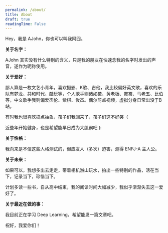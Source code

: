 ```yaml
---
permalink: /about/
title: About
draft: true
readingTime: False
---
```


Hey，我是 AJohn，你也可以叫我阿囧。

**关于名字：**

AJohn 其实没有什么特别的含义，只是我的朋友在快速念我的名字时发出的声音，遂作为昵称使用。


**关于爱好：**

鄙人算是一枚文艺小青年，喜欢摄影、K歌、吉他，我比较偏好英文歌，喜欢的乐队有梦龙、共和时代、酷玩等，个人歌手则诸如猹、黄老板、霉霉、马老五、比伯等，中文歌手我则偏爱杰伦、紫棋、俊杰。偶尔剪点视频，虚拟分身日常出没于B站。

有时我也很喜欢搞点抽象，孩子们我回来了，孩子们这不好笑（

近些年开始健身，也是希望能早日成为大肌霸吧 (:


**关于性格：**

我向来是不信这些人格测试的，但应友人（多次）迫害，测得 ENFJ-A 主人公。


**关于未来：**

如果可以，我想多出去走走，带着相机游山玩水，拍出一些特别的作品，活在当下，记录当下，珍惜当下。

计划多读一些书，自从高中结束，我的阅读时间大幅减少，我似乎渐渐失去这一爱好了。

**关于最近在做的事：**

我目前正在学习 Deep Learning，希望能发一篇文章吧。
    
    
祝好，我爱你们！